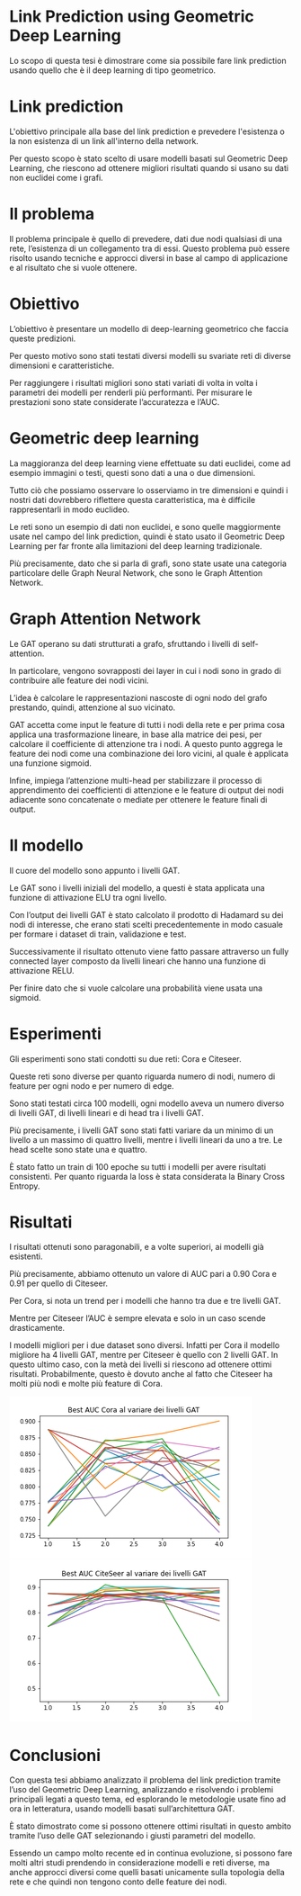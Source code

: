 # Link Prediction using Geometric Deep Learning

Lo scopo di questa tesi è dimostrare come sia possibile fare link prediction usando quello che è il deep learning di tipo geometrico.

# Link prediction

L'obiettivo principale alla base del link prediction e prevedere l'esistenza o la non esistenza di un link all'interno della network.

Per questo scopo è stato scelto di usare modelli basati sul Geometric Deep Learning, che riescono ad ottenere migliori risultati quando si usano su dati non euclidei come i grafi.

# Il problema

Il problema principale è quello di prevedere, dati due nodi qualsiasi di una rete, l’esistenza di un collegamento tra di essi. Questo problema può essere risolto usando tecniche e approcci diversi in base al campo di applicazione e al risultato che si vuole ottenere.

# Obiettivo

L’obiettivo è presentare un modello di deep-learning geometrico che faccia queste predizioni. 

Per questo motivo sono stati testati diversi modelli su svariate reti di diverse dimensioni e caratteristiche. 

Per raggiungere i risultati migliori sono stati variati di volta in volta i parametri dei modelli per renderli più performanti.
Per misurare le prestazioni sono state considerate l’accuratezza e l’AUC.

# Geometric deep learning

La maggioranza del deep learning viene effettuate su dati euclidei, come ad esempio immagini o testi, questi sono dati a una o due dimensioni.

Tutto ciò che possiamo osservare lo osserviamo in tre dimensioni e quindi i nostri dati dovrebbero riflettere questa caratteristica, ma è difficile rappresentarli in modo euclideo. 

Le reti sono un esempio di dati non euclidei, e sono quelle maggiormente usate nel campo del link prediction, quindi è stato usato il Geometric Deep Learning per far fronte alla limitazioni del deep learning tradizionale.

Più precisamente, dato che si parla di grafi, sono state usate una categoria particolare delle Graph Neural Network, che sono le Graph Attention Network.

# Graph Attention Network

Le GAT operano su dati strutturati a grafo, sfruttando i livelli di self-attention.

In particolare, vengono sovrapposti dei layer in cui i nodi sono in grado di contribuire alle feature dei nodi vicini. 

L’idea è calcolare le rappresentazioni nascoste di ogni nodo del grafo prestando, quindi, attenzione al suo vicinato.

GAT accetta come input le feature di tutti i nodi della rete e per prima cosa applica una trasformazione lineare, in base alla matrice dei pesi, per calcolare il coefficiente di attenzione tra i nodi.
A questo punto aggrega le feature dei nodi come una combinazione dei loro vicini, al quale è applicata una funzione sigmoid. 

Infine, impiega l’attenzione multi-head per stabilizzare il processo di apprendimento dei coefficienti di attenzione e le feature di output dei nodi adiacente sono concatenate o mediate per ottenere le feature finali di output.

# Il modello

Il cuore del modello sono appunto i livelli GAT.

Le GAT sono i livelli iniziali del modello, a questi è stata applicata una funzione di attivazione ELU tra ogni livello.

Con l’output dei livelli GAT è stato calcolato il prodotto di Hadamard su dei nodi di interesse, che erano stati scelti precedentemente in modo casuale per formare i dataset di train, validazione e test. 

Successivamente il risultato ottenuto viene fatto passare attraverso un fully connected layer composto da livelli lineari che hanno una funzione di attivazione RELU.

Per finire dato che si vuole calcolare una probabilità viene usata una sigmoid. 

# Esperimenti 

Gli esperimenti sono stati condotti su due reti: Cora e Citeseer. 

Queste reti sono diverse per quanto riguarda numero di nodi, numero di feature per ogni nodo e per numero di edge. 

Sono stati testati circa 100 modelli, ogni modello aveva un numero diverso di livelli GAT, di livelli lineari e di head tra i livelli GAT. 

Più precisamente, i livelli GAT sono stati fatti variare da un minimo di un livello a un massimo di quattro livelli, mentre i livelli lineari da uno a tre. Le head scelte sono state una e quattro. 

È stato fatto un train di 100 epoche su tutti i modelli per avere risultati consistenti. Per quanto riguarda la loss è stata considerata la Binary Cross Entropy.

# Risultati 

I risultati ottenuti sono paragonabili, e a volte superiori, ai modelli già esistenti.

Più precisamente, abbiamo ottenuto un valore di AUC pari a 0.90 Cora e 0.91 per quello di Citeseer.

Per Cora, si nota un trend per i modelli che hanno tra due e tre livelli GAT.

Mentre per Citeseer l’AUC è sempre elevata e solo in un caso scende drasticamente.

I  modelli migliori per i due dataset sono diversi. Infatti per Cora il modello migliore ha 4 livelli GAT, mentre per Citeseer è quello con 2 livelli GAT. In questo ultimo caso, con la metà dei livelli si riescono ad ottenere ottimi risultati. Probabilmente, questo è dovuto anche al fatto che Citeseer ha molti più nodi e molte più feature di Cora. 


![alt text](https://github.com/GiovanniFausto/Tesi/blob/master/plot/Cora/totali/gat/coraBestAucVariazioneGAT.png) ![alt text](https://github.com/GiovanniFausto/Tesi/blob/master/plot/Citeseer/totali/gat/citeseerBestAucVariazioneGAT.png)

# Conclusioni 
Con questa tesi abbiamo analizzato il problema del link prediction tramite l’uso del Geometric Deep Learning, analizzando e risolvendo i problemi principali legati a questo tema, ed esplorando le metodologie usate fino ad ora in letteratura, usando modelli basati sull’architettura GAT.

È stato dimostrato come si possono ottenere ottimi risultati in questo ambito tramite l’uso delle GAT selezionando i giusti parametri del modello.

Essendo un campo molto recente ed in continua evoluzione, si possono fare molti altri studi prendendo in considerazione modelli e reti diverse, ma anche approcci diversi come quelli basati unicamente sulla topologia della rete e che quindi non tengono conto delle feature dei nodi.



